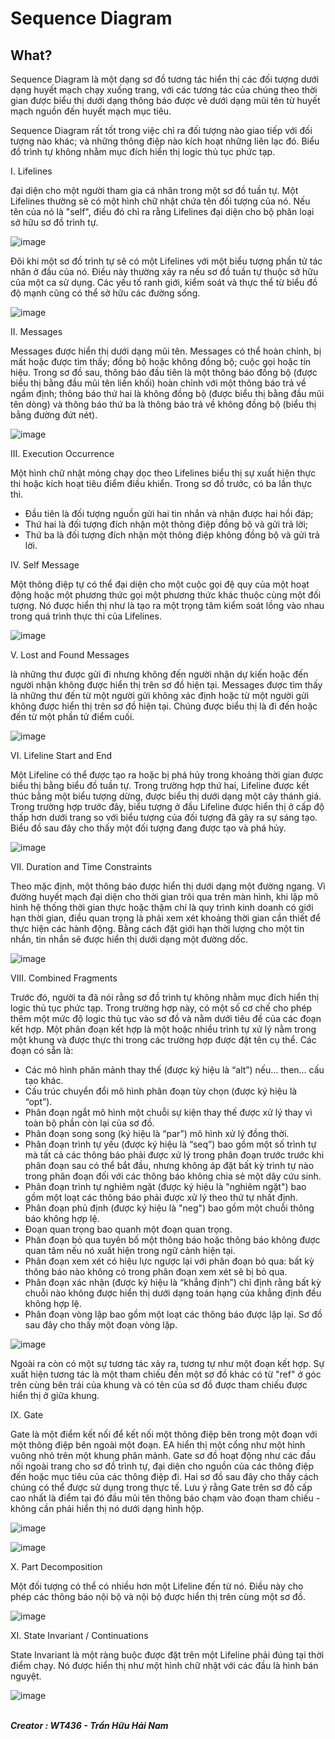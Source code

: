 # Sequence Diagram
## What?

Sequence Diagram là một dạng sơ đồ tương tác hiển thị các đối tượng dưới dạng huyết mạch chạy xuống trang, với các tương tác của chúng theo thời gian được biểu thị dưới dạng thông báo được vẽ dưới dạng mũi tên từ huyết mạch nguồn đến huyết mạch mục tiêu.

Sequence Diagram rất tốt trong việc chỉ ra đối tượng nào giao tiếp với đối tượng nào khác; và những thông điệp nào kích hoạt những liên lạc đó. Biểu đồ trình tự không nhằm mục đích hiển thị logic thủ tục phức tạp.


I. Lifelines

đại diện cho một người tham gia cá nhân trong một sơ đồ tuần tự. Một Lifelines thường sẽ có một hình chữ nhật chứa tên đối tượng của nó. Nếu tên của nó là "self", điều đó chỉ ra rằng Lifelines đại diện cho bộ phân loại sở hữu sơ đồ trình tự.

![image](https://user-images.githubusercontent.com/63473793/123454137-6d7f2c00-d60a-11eb-8ad3-da89a0045764.png)

Đôi khi một sơ đồ trình tự sẽ có một Lifelines với một biểu tượng phần tử tác nhân ở đầu của nó. Điều này thường xảy ra nếu sơ đồ tuần tự thuộc sở hữu của một ca sử dụng. Các yếu tố ranh giới, kiểm soát và thực thể từ biểu đồ độ mạnh cũng có thể sở hữu các đường sống.

![image](https://user-images.githubusercontent.com/63473793/123454323-a15a5180-d60a-11eb-9cc3-74ecd41fdd33.png)

II. Messages

Messages được hiển thị dưới dạng mũi tên. Messages có thể hoàn chỉnh, bị mất hoặc được tìm thấy; đồng bộ hoặc không đồng bộ; cuộc gọi hoặc tín hiệu. Trong sơ đồ sau, thông báo đầu tiên là một thông báo đồng bộ (được biểu thị bằng đầu mũi tên liền khối) hoàn chỉnh với một thông báo trả về ngầm định; thông báo thứ hai là không đồng bộ (được biểu thị bằng đầu mũi tên dòng) và thông báo thứ ba là thông báo trả về không đồng bộ (biểu thị bằng đường đứt nét).

![image](https://user-images.githubusercontent.com/63473793/123454401-b6cf7b80-d60a-11eb-8e5e-f19aab8880c0.png)

III. Execution Occurrence

Một hình chữ nhật mỏng chạy dọc theo Lifelines biểu thị sự xuất hiện thực thi hoặc kích hoạt tiêu điểm điều khiển. Trong sơ đồ trước, có ba lần thực thi. 
* Đầu tiên là đối tượng nguồn gửi hai tin nhắn và nhận được hai hồi đáp; 
* Thứ hai là đối tượng đích nhận một thông điệp đồng bộ và gửi trả lời; 
* Thứ ba là đối tượng đích nhận một thông điệp không đồng bộ và gửi trả lời.

IV. Self Message

Một thông điệp tự có thể đại diện cho một cuộc gọi đệ quy của một hoạt động hoặc một phương thức gọi một phương thức khác thuộc cùng một đối tượng. Nó được hiển thị như là tạo ra một trọng tâm kiểm soát lồng vào nhau trong quá trình thực thi của Lifelines.

![image](https://user-images.githubusercontent.com/63473793/123454895-407f4900-d60b-11eb-9120-ae54f76edc50.png)

V. Lost and Found Messages

là những thư được gửi đi nhưng không đến người nhận dự kiến hoặc đến người nhận không được hiển thị trên sơ đồ hiện tại. Messages được tìm thấy là những thư đến từ một người gửi không xác định hoặc từ một người gửi không được hiển thị trên sơ đồ hiện tại. Chúng được biểu thị là đi đến hoặc đến từ một phần tử điểm cuối.

![image](https://user-images.githubusercontent.com/63473793/123455073-7cb2a980-d60b-11eb-8595-5f143aa03fa1.png)

VI. Lifeline Start and End

Một Lifeline có thể được tạo ra hoặc bị phá hủy trong khoảng thời gian được biểu thị bằng biểu đồ tuần tự. Trong trường hợp thứ hai, Lifeline được kết thúc bằng một biểu tượng dừng, được biểu thị dưới dạng một cây thánh giá. Trong trường hợp trước đây, biểu tượng ở đầu Lifeline được hiển thị ở cấp độ thấp hơn dưới trang so với biểu tượng của đối tượng đã gây ra sự sáng tạo. Biểu đồ sau đây cho thấy một đối tượng đang được tạo và phá hủy.

![image](https://user-images.githubusercontent.com/63473793/123455086-80463080-d60b-11eb-8890-8a23e4934b03.png)

VII. Duration and Time Constraints

Theo mặc định, một thông báo được hiển thị dưới dạng một đường ngang. Vì đường huyết mạch đại diện cho thời gian trôi qua trên màn hình, khi lập mô hình hệ thống thời gian thực hoặc thậm chí là quy trình kinh doanh có giới hạn thời gian, điều quan trọng là phải xem xét khoảng thời gian cần thiết để thực hiện các hành động. Bằng cách đặt giới hạn thời lượng cho một tin nhắn, tin nhắn sẽ được hiển thị dưới dạng một đường dốc.

![image](https://user-images.githubusercontent.com/63473793/123455193-a075ef80-d60b-11eb-9b95-1a3887e6f32a.png)

VIII. Combined Fragments

Trước đó, người ta đã nói rằng sơ đồ trình tự không nhằm mục đích hiển thị logic thủ tục phức tạp. Trong trường hợp này, có một số cơ chế cho phép thêm một mức độ logic thủ tục vào sơ đồ và nằm dưới tiêu đề của các đoạn kết hợp. Một phân đoạn kết hợp là một hoặc nhiều trình tự xử lý nằm trong một khung và được thực thi trong các trường hợp được đặt tên cụ thể. Các đoạn có sẵn là:
  * Các mô hình phân mảnh thay thế (được ký hiệu là “alt”) nếu… then… cấu tạo khác.
  * Cấu trúc chuyển đổi mô hình phân đoạn tùy chọn (được ký hiệu là “opt”).
  * Phân đoạn ngắt mô hình một chuỗi sự kiện thay thế được xử lý thay vì toàn bộ phần còn lại của sơ đồ.
  * Phân đoạn song song (ký hiệu là “par”) mô hình xử lý đồng thời.
  * Phân đoạn trình tự yếu (được ký hiệu là “seq”) bao gồm một số trình tự mà tất cả các thông báo phải được xử lý trong phân đoạn trước trước khi phân đoạn sau có thể bắt đầu, nhưng không áp đặt bất kỳ trình tự nào trong phân đoạn đối với các thông báo không chia sẻ một dây cứu sinh.
  * Phân đoạn trình tự nghiêm ngặt (được ký hiệu là "nghiêm ngặt") bao gồm một loạt các thông báo phải được xử lý theo thứ tự nhất định.
  * Phân đoạn phủ định (được ký hiệu là "neg") bao gồm một chuỗi thông báo không hợp lệ.
  * Đoạn quan trọng bao quanh một đoạn quan trọng.
  * Phân đoạn bỏ qua tuyên bố một thông báo hoặc thông báo không được quan tâm nếu nó xuất hiện trong ngữ cảnh hiện tại.
  * Phân đoạn xem xét có hiệu lực ngược lại với phân đoạn bỏ qua: bất kỳ thông báo nào không có trong phân đoạn xem xét sẽ bị bỏ qua.
  * Phân đoạn xác nhận (được ký hiệu là “khẳng định”) chỉ định rằng bất kỳ chuỗi nào không được hiển thị dưới dạng toán hạng của khẳng định đều không hợp lệ.
  * Phân đoạn vòng lặp bao gồm một loạt các thông báo được lặp lại.
Sơ đồ sau đây cho thấy một đoạn vòng lặp.

![image](https://user-images.githubusercontent.com/63473793/123455285-b84d7380-d60b-11eb-8496-7ffb87c98714.png)

Ngoài ra còn có một sự tương tác xảy ra, tương tự như một đoạn kết hợp. Sự xuất hiện tương tác là một tham chiếu đến một sơ đồ khác có từ "ref" ở góc trên cùng bên trái của khung và có tên của sơ đồ được tham chiếu được hiển thị ở giữa khung.

IX. Gate

Gate là một điểm kết nối để kết nối một thông điệp bên trong một đoạn với một thông điệp bên ngoài một đoạn. EA hiển thị một cổng như một hình vuông nhỏ trên một khung phân mảnh. Gate sơ đồ hoạt động như các đầu nối ngoài trang cho sơ đồ trình tự, đại diện cho nguồn của các thông điệp đến hoặc mục tiêu của các thông điệp đi. Hai sơ đồ sau đây cho thấy cách chúng có thể được sử dụng trong thực tế. Lưu ý rằng Gate trên sơ đồ cấp cao nhất là điểm tại đó đầu mũi tên thông báo chạm vào đoạn tham chiếu - không cần phải hiển thị nó dưới dạng hình hộp.

![image](https://user-images.githubusercontent.com/63473793/123455385-d61ad880-d60b-11eb-93c1-ef095027e64b.png)

![image](https://user-images.githubusercontent.com/63473793/123455393-d915c900-d60b-11eb-8836-a701e0297607.png)

X. Part Decomposition

Một đối tượng có thể có nhiều hơn một Lifeline đến từ nó. Điều này cho phép các thông báo nội bộ và nội bộ được hiển thị trên cùng một sơ đồ.

![image](https://user-images.githubusercontent.com/63473793/123455624-1f6b2800-d60c-11eb-928b-2af1d16595e4.png)

XI. State Invariant / Continuations

State Invariant là một ràng buộc được đặt trên một Lifeline phải đúng tại thời điểm chạy. Nó được hiển thị như một hình chữ nhật với các đầu là hình bán nguyệt.

![image](https://user-images.githubusercontent.com/63473793/123455647-27c36300-d60c-11eb-823e-44c68c40f63c.png)

<br/><b><i> Creator : WT436 - Trần Hữu Hải Nam </i></b>